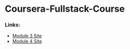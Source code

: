 # Coursera-Fullstack-Course

### Links:
- [Module 3 Site](https://devyndamonster.github.io/Coursera-Fullstack-Course/module3-solution/index.html)
- [Module 4 Site](https://devyndamonster.github.io/Coursera-Fullstack-Course/module4-solution/index.html)
